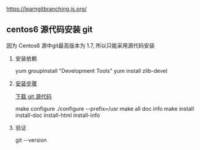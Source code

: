 
https://learngitbranching.js.org/

## centos6 源代码安装 git

因为 Centos6 源中git最高版本为 1.7, 所以只能采用源代码安装

1. 安装依赖

    yum groupinstall "Development Tools"
    yum install zlib-devel


2. [安装步骤](https://git-scm.com/book/zh/v2/%E8%B5%B7%E6%AD%A5-%E5%AE%89%E8%A3%85-Git)

    [下载 git 源代码](https://github.com/git/git/releases)

    make configure
    ./configure --prefix=/usr
    make all doc info
    make install install-doc install-html install-info

3. 验证

    git --version
